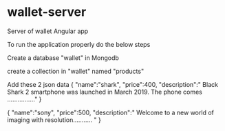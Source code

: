 # wallet-server
Server of wallet Angular app 

To run the application properly do the below steps

Create a database "wallet" in Mongodb

create a collection in "wallet" named "products"

Add these 2 json data
{
"name":"shark",
"price":400,
"description":" Black Shark 2 smartphone was launched in March 2019. The phone comes ................"
}

{
"name":"sony",
"price":500,
"description":" Welcome to a new world of imaging with resolution........... "
}


